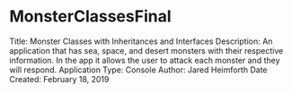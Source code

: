 # MonsterClassesFinal
Title: Monster Classes with Inheritances and Interfaces
Description: An application that has sea, space, and desert monsters with their respective information. In the app it allows the user to attack each monster and they will respond.
Application Type: Console
Author: Jared Heimforth
Date Created: February 18, 2019
